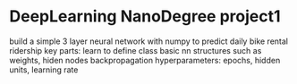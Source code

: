 # DeepLearning NanoDegree project1 
build a simple 3 layer neural network with numpy to predict daily bike rental ridership
key parts:
  learn to define class
  basic nn structures such as weights, hiden nodes
  backpropagation
  hyperparameters: epochs, hidden units, learning rate
